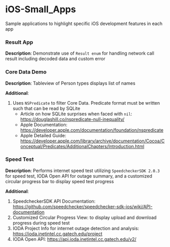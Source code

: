 # iOS-Small_Apps
Sample applications to highlight specific iOS development features in each app


### Result App
**Description**: 
Demonstrate use of `Result enum` for handling network call result including decoded data and custom error

### Core Data Demo
**Description**: 
Tableview of Person types displays list of names

**Additional**: 
1. Uses `NSPredicate` to filter Core Data. Predicate format must be written such that can be read by SQLite
   - Article on how SQLite surprises when faced with `nil`: https://douglashill.co/nspredicate-null-inequality/
   - Apple Documentation: https://developer.apple.com/documentation/foundation/nspredicate
   - Apple Detailed Guide: https://developer.apple.com/library/archive/documentation/Cocoa/Conceptual/Predicates/AdditionalChapters/Introduction.html

### Speed Test
**Description**: 
Performs internet speed test utilizing `SpeedcheckerSDK 2.0.3` for speed test, IODA Open API for outage summary, and a customized circular progress bar to display speed test progress

**Additional**:
1. SpeedcheckerSDK API Documentation: https://github.com/speedchecker/speedchecker-sdk-ios/wiki/API-documentation
2. Customized Circular Progress View: to display upload and download progress during speed test
3. IODA Project Info for internet outage detection and analysis: https://ioda.inetintel.cc.gatech.edu/project
4. IODA Open API: https://api.ioda.inetintel.cc.gatech.edu/v2/
